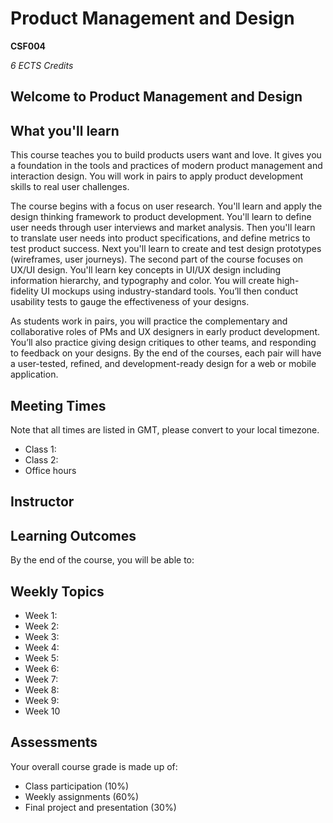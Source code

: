 # Product Management and Design

**CSF004**

_6 ECTS Credits_

## Welcome to Product Management and Design

<!-- Welcome Video -->

## What you'll learn

This course teaches you to build products users want and love. It gives you a 
foundation in the tools and practices of modern product management and 
interaction design.  You will work in pairs to apply product development skills 
to real user challenges. 

The course begins with a focus on user research. You'll learn and apply the 
design thinking framework to product development. You'll learn to define user 
needs through user interviews and market analysis. Then you'll learn to 
translate user needs into product specifications, and define metrics to test 
product success. Next you'll learn to create and test design prototypes 
(wireframes, user journeys). The second part of the course focuses on UX/UI 
design. You'll learn key concepts in UI/UX design including information 
hierarchy, and typography and color. You will create high-fidelity UI mockups 
using industry-standard tools. You’ll then conduct usability tests to gauge the 
effectiveness of your designs. 

As students work in pairs, you will practice the complementary and collaborative 
roles of PMs and UX designers in early product development. You’ll also practice 
giving design critiques to other teams, and responding to feedback on your 
designs. By the end of the courses, each pair will have a user-tested, refined, 
and development-ready design for a web or mobile application.

## Meeting Times

Note that all times are listed in GMT, please convert to your local timezone.

- Class 1:
- Class 2:
- Office hours 

## Instructor

<!-- contact info -->

## Learning Outcomes

By the end of the course, you will be able to:

## Weekly Topics

- Week 1:
- Week 2:
- Week 3:
- Week 4:
- Week 5:
- Week 6:
- Week 7:
- Week 8:
- Week 9:
- Week 10

## Assessments

Your overall course grade is made up of:

- Class participation (10%) 
- Weekly assignments (60%) 
- Final project and presentation (30%) 
